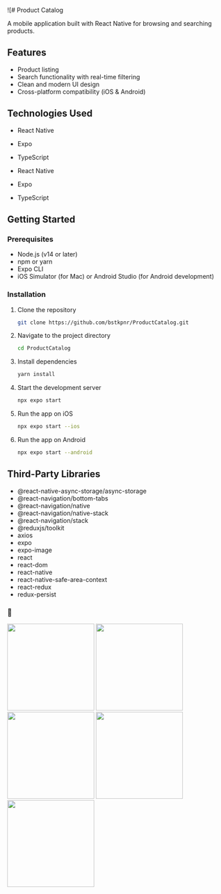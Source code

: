 ![# Product Catalog

A mobile application built with React Native for browsing and searching products.

## Features

- Product listing
- Search functionality with real-time filtering
- Clean and modern UI design
- Cross-platform compatibility (iOS & Android)

## Technologies Used
- React Native
- Expo
- TypeScript

- React Native
- Expo
- TypeScript

## Getting Started

### Prerequisites

- Node.js (v14 or later)
- npm or yarn
- Expo CLI
- iOS Simulator (for Mac) or Android Studio (for Android development)

### Installation

1. Clone the repository
   ```bash
   git clone https://github.com/bstkpnr/ProductCatalog.git
   ```
2. Navigate to the project directory
   ```bash
   cd ProductCatalog
   ```
3. Install dependencies
   ```bash
   yarn install
   ```
4. Start the development server
   ```bash
   npx expo start
   ```
5. Run the app on iOS
   ```bash
   npx expo start --ios
   ```
6. Run the app on Android
   ```bash
   npx expo start --android
   ```

## Third-Party Libraries

- @react-native-async-storage/async-storage
- @react-navigation/bottom-tabs
- @react-navigation/native
- @react-navigation/native-stack
- @react-navigation/stack
- @reduxjs/toolkit
- axios
- expo
- expo-image
- react
- react-dom
- react-native
- react-native-safe-area-context
- react-redux
- redux-persist

### 👋
<div class="d-flex align-items-center justify-content-center" style="height: 250px;">
<img src="assets/imgages/img4.png" width='200px'>
<img src="assets/imgages/img1.png" width='200px'>
<img src="assets/imgages/img2.png" width='200px'>
<img src="assets/imgages/img3.png" width='200px'>
<img src="assets/imgages/img5.png" width='200px'>


</div>